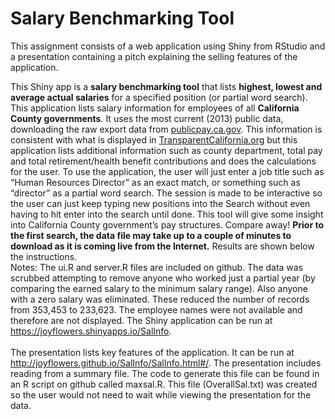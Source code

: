 # Salary Benchmarking Tool
This assignment consists of a web application using Shiny from RStudio and a presentation containing a pitch explaining the selling features of the application.
<p>
                   This Shiny app is a <b>salary benchmarking tool</b> that lists <b>highest, lowest and 
                   average actual salaries</b> for a specified position (or partial word search). This application lists 
                   salary information for employees of all <b>California County governments</b>. It uses the most current (2013)
                   public data, downloading the raw export data from <a href="http://publicpay.ca.gov">publicpay.ca.gov</a>. 
                   This information is consistent with what is displayed in <a href="http://www.TransparentCalifornia.org">
                   TransparentCalifornia.org</a> but this application lists additional information such as county department, 
                   total pay and total retirement/health benefit contributions and does the calculations for the user. To use the 
                   application, the user will just enter a job title such as “Human Resources Director” as an exact match, or something  
                   such as “director” as a partial word search. The session is made to be interactive so the user can just keep typing  
                   new positions into the Search without even having to hit enter into the search until done. This tool will give some 
                   insight into California County government’s pay structures. Compare away! <b>Prior to the first search, the data file
                   may take up to a couple of minutes to download as it is coming live from the Internet.</b> 
                   Results are shown below the instructions. <br>Notes: The ui.R and server.R files are included on github. The  
                   data was scrubbed attempting to remove anyone who worked just a partial year (by comparing the earned salary to the 
                   minimum salary range). Also anyone with a zero salary was eliminated. These reduced the number of records from 
                   353,453 to 233,623. The employee names were not available and therefore are not displayed. The Shiny application
                    can be run at <a href="https://joyflowers.shinyapps.io/SalInfo">https://joyflowers.shinyapps.io/SalInfo</a>.
                   <br><br>The presentation lists key features of the application. It can be run at  
                   <a href="http://joyflowers.github.io/SalInfo/SalInfo.html#/">http://joyflowers.github.io/SalInfo/SalInfo.html#/</a>.
                   The presentation includes reading from a summary file. The code to generate this file can be found in an R script on 
                   github called maxsal.R. This file (OverallSal.txt) was created so the user would not need to wait while viewing the 
                   presentation for the data. </p>

